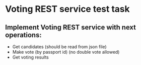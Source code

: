 
# Voting REST service test task

## Implement Voting REST service with next operations:

- Get candidates (should be read from json file)
- Make vote (by passport id) (no double vote allowed)
- Get voting results
